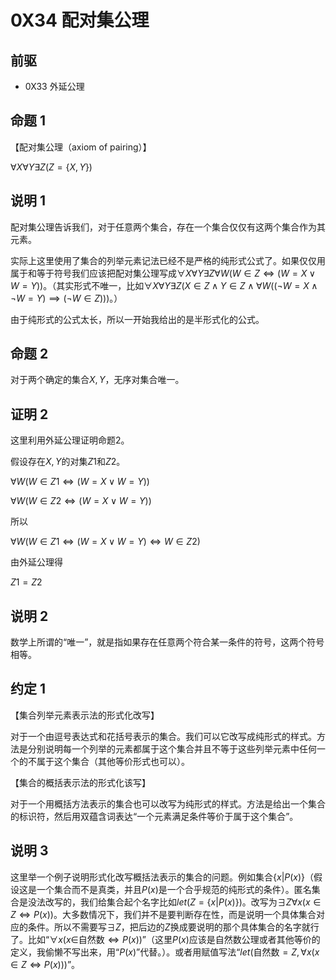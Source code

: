 # 0X34 配对集公理

## 前驱

* 0X33 外延公理

## 命题 1

【配对集公理（axiom of pairing）】

$\forall X \forall Y\exists Z(Z=\{X,Y\})$

## 说明 1

配对集公理告诉我们，对于任意两个集合，存在一个集合仅仅有这两个集合作为其元素。

实际上这里使用了集合的列举元素记法已经不是严格的纯形式公式了。如果仅仅用属于和等于符号我们应该把配对集公理写成$\forall X \forall Y\exists Z\forall W(W\in Z \iff(W=X \vee W=Y) )$。（其实形式不唯一，比如$\forall X \forall Y\exists Z(X\in Z\wedge Y\in Z \wedge \forall W((\neg W=X\wedge\neg W=Y)\implies(\neg W\in Z)))$。）

由于纯形式的公式太长，所以一开始我给出的是半形式化的公式。

## 命题 2

对于两个确定的集合$X,Y$，无序对集合唯一。

## 证明 2

这里利用外延公理证明命题2。

假设存在$X,Y$的对集$Z1$和$Z2$。

$\forall W(W\in Z1 \iff(W=X \vee W=Y) )$

$\forall W(W\in Z2 \iff(W=X \vee W=Y) )$

所以

$\forall W(W\in Z1 \iff(W=X \vee W=Y) \iff W\in Z2 )$

由外延公理得

$Z1=Z2$

## 说明 2

数学上所谓的“唯一”，就是指如果存在任意两个符合某一条件的符号，这两个符号相等。

## 约定 1

【集合列举元素表示法的形式化改写】

对于一个由逗号表达式和花括号表示的集合。我们可以它改写成纯形式的样式。方法是分别说明每一个列举的元素都属于这个集合并且不等于这些列举元素中任何一个的不属于这个集合（其他等价形式也可以）。

【集合的概括表示法的形式化该写】

对于一个用概括方法表示的集合也可以改写为纯形式的样式。方法是给出一个集合的标识符，然后用双蕴含词表达“一个元素满足条件等价于属于这个集合”。

## 说明 3

这里举一个例子说明形式化改写概括法表示的集合的问题。例如集合$\{x|P(x)\}$（假设这是一个集合而不是真类，并且$P(x)$是一个合乎规范的纯形式的条件）。匿名集合是没法改写的，我们给集合起个名字比如$let(Z=\{x|P(x)\})$。改写为$\exists Z\forall x(x\in Z\iff P(x))$。大多数情况下，我们并不是要判断存在性，而是说明一个具体集合对应的条件。所以不需要写$\exists Z$，把后边的$Z$换成要说明的那个具体集合的名字就行了。比如“$\forall x(x\in$自然数$\iff P(x))$”（这里$P(x)$应该是自然数公理或者其他等价的定义，我偷懒不写出来，用“$P(x)$”代替。）。或者用赋值写法“$let($自然数$=Z,\forall x(x\in Z\iff P(x)))$”。
